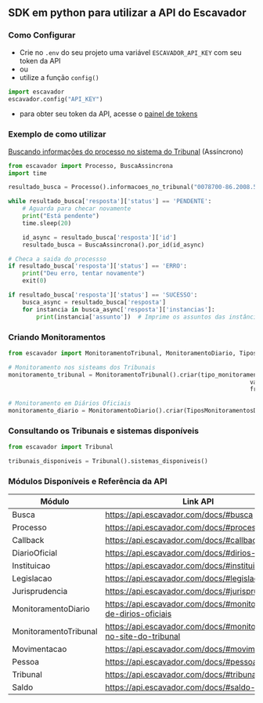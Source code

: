 
## SDK em python para utilizar a API do Escavador

### Como Configurar

- Crie no `.env` do seu projeto uma variável `ESCAVADOR_API_KEY` com seu token da API
- ou
- utilize a função `config()`
```py
import escavador
escavador.config("API_KEY")
```

- para obter seu token da API, acesse o [painel de tokens](https://api.escavador.com/tokens)

### Exemplo de como utilizar
[Buscando informações do processo no sistema do Tribunal](https://api.escavador.com/docs/#pesquisar-processo-no-site-do-tribunal-assncrono) (Assíncrono)
```py
from escavador import Processo, BuscaAssincrona
import time

resultado_busca = Processo().informacoes_no_tribunal("0078700-86.2008.5.17.0009")  # Gera uma busca assíncrona

while resultado_busca['resposta']['status'] == 'PENDENTE':
    # Aguarda para checar novamente
    print("Está pendente")
    time.sleep(20)

    id_async = resultado_busca['resposta']['id']
    resultado_busca = BuscaAssincrona().por_id(id_async)

# Checa a saida do processso
if resultado_busca['resposta']['status'] == 'ERRO':
    print("Deu erro, tentar novamente")
    exit(0)

if resultado_busca['resposta']['status'] == 'SUCESSO':
    busca_async = resultado_busca['resposta']
    for instancia in busca_async['resposta']['instancias']:
        print(instancia['assunto'])  # Imprime os assuntos das instâncias do processo
```

### Criando Monitoramentos
```py
from escavador import MonitoramentoTribunal, MonitoramentoDiario, TiposMonitoramentosTribunal, TiposMonitoramentosDiario,FrequenciaMonitoramentoTribunal

# Monitoramento nos sisteams dos Tribunais
monitoramento_tribunal = MonitoramentoTribunal().criar(tipo_monitoramento=TiposMonitoramentosTribunal.UNICO,
                                                                     valor="8809061-58.2022.8.10.3695",tribunal='TJSP', 
                                                                     frequencia=FrequenciaMonitoramentoTribunal.SEMANAL)

# Monitoramento em Diários Oficiais
monitoramento_diario = MonitoramentoDiario().criar(TiposMonitoramentosDiario.PROCESSO, processo_id=2, origens_ids=[2,4,6])
```

### Consultando os Tribunais e sistemas disponíveis
```py
from escavador import Tribunal

tribunais_disponiveis = Tribunal().sistemas_disponiveis()
```

### Módulos Disponíveis e Referência da API

| Módulo                | Link API                                                          |
|-----------------------|-------------------------------------------------------------------|
| Busca                 | https://api.escavador.com/docs/#busca                             |
| Processo              | https://api.escavador.com/docs/#processos                         |
| Callback              | https://api.escavador.com/docs/#callback                          |
| DiarioOficial         | https://api.escavador.com/docs/#dirios-oficiais                   |
| Instituicao           | https://api.escavador.com/docs/#instituies                        |
| Legislacao            | https://api.escavador.com/docs/#legislao                          |
| Jurisprudencia        | https://api.escavador.com/docs/#jurisprudncias                    |
| MonitoramentoDiario   | https://api.escavador.com/docs/#monitoramento-de-dirios-oficiais  |
| MonitoramentoTribunal | https://api.escavador.com/docs/#monitoramento-no-site-do-tribunal |
| Movimentacao          | https://api.escavador.com/docs/#movimentaes                       |
| Pessoa                | https://api.escavador.com/docs/#pessoas                           |
| Tribunal              | https://api.escavador.com/docs/#tribunais                         |
| Saldo                 | https://api.escavador.com/docs/#saldo-da-api                      | 